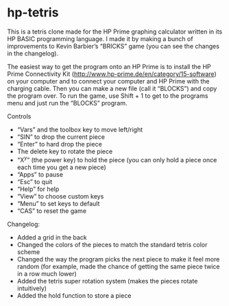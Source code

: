 # hp-tetris
This is a tetris clone made for the HP Prime graphing calculator written in its HP BASIC programming language. I made it by making a bunch of improvements to Kevin Barbier’s “BRICKS” game (you can see the changes in the changelog). 

The easiest way to get the program onto an HP Prime is to install the HP Prime Connectivity Kit (http://www.hp-prime.de/en/category/15-software) on your computer and to connect your computer and HP Prime with the charging cable. Then you can make a new file (call it “BLOCKS”) and copy the program over. To run the game, use Shift + 1 to get to the programs menu and just run the “BLOCKS” program.

Controls
  - “Vars” and the toolbox key to move left/right
  - “SIN” to drop the current piece
  - “Enter” to hard drop the piece
  - The delete key to rotate the piece
  - “X<sup>y</sup>” (the power key) to hold the piece (you can only hold a piece once each time you get a new piece)
  - “Apps” to pause
  - “Esc” to quit
  - “Help” for help
  - “View” to choose custom keys
  - “Menu” to set keys to default
  - “CAS” to reset the game

Changelog:
  - Added a grid in the back
  - Changed the colors of the pieces to match the standard tetris color scheme
  - Changed the way the program picks the next piece to make it feel more random (for example, made the chance of getting the same piece twice in a row much lower) 
  - Added the tetris super rotation system (makes the pieces rotate intuitively)
  - Added the hold function to store a piece
